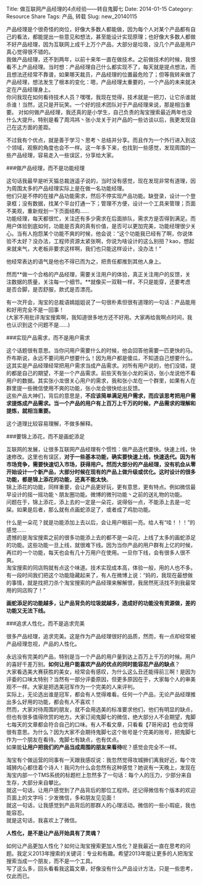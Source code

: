 Title: 做互联网产品经理的4点经验——转自鬼脚七
Date: 2014-01-15
Category: Resource Share
Tags: 产品, 转载
Slug: new_20140115

产品经理是个很奇怪的岗位，好像大多数人都能做，因为每个人对某个产品都有自己的看法，都能提出一些意见和想法，甚至能设计实现原理；也好像大多数人都做不好产品经理，因为互联网上成千上万个产品，大部分是垃圾，没几个产品是用户真心觉得很不错的。  
我做产品经理，还不到两年，以前十来年一直在做技术。之前做技术的时候，我恨看不上产品经理。当时想：产品经理自己什么都实现不了，每天就是提点想法，而且想法还经常不靠谱，如果哪天裁员，产品经理的位置最危险了；但等我转来做了产品经理，想法发生了根本的变化：嗯，产品经理太重要的，一个产品的未来就决定在产品经理身上。  
你问我现在如何看待技术人员？嘿嘿，我现在觉得，技术就是一把刀，让它杀谁就杀谁！当然，这只是开玩笑。一个好的技术团队对于产品经理来说，那是相当重要。
对如何做产品经理，我还真的是小学生，自己负责的淘宝搜索最近两年也没什么大提升。特别是看了周鸿祎丶张小龙关于对产品的一些访谈以后，我更发现自己在这方面的差距。  

不过我有个优点，就是善于学习丶思考丶总结并分享。而且作为一个外行进入到这个领域，观察的角度也会不一样。这一年多下来，也找到一些感觉，发现周围的一些产品经理，容易走入一些误区，分享给大家。  

###做产品经理，而不是功能经理

这句话我最早是听天猫总裁逍遥子说的，当时没有感觉，现在发现非常有道理，因为周围太多的产品经理实际上是在做一名功能经理。  
他们只是不停的在接产品功能需求，然后不停实现产品功能。缺登录，设计一个登录框；没有数据，找某个平台打通一下；管理不方便，设计一个工具来管理；页面不美观，重新规划一下页面结构……  
功能经理，每天都很忙，关注还有多少需求在后面排队，需求方是否得到满足。而用户体验到底如何，功能是否真的真有价值，是否可以更加完美，功能经理很少关心。当有人抱怨某个功能不爽的时候，他会说：“这个功能我已经有了啊，你说体验不太好？没办法，工程师资源太紧张啊，你说为啥设计的这么别扭？kao，想起来就来气，大老板非要求这样啊，我们也只能这样设计，没办法！”

他经常表达的语气是他也不得已而为之，把责任都推到其他人身上。

然而**做一个合格的产品经理，需要关注用户的体验，真正关注用户的反馈，关注数据的质量，关注每一个细节。**就像买一双鞋一样，不只是能穿，还要考虑是否合脚，是否舒服，款式是否漂亮。

有一次开会，淘宝的总裁语嫣姐姐说了一句很朴素但很有道理的一句话：产品能用和好用完全不是一回事！  
(大家不用批评淘宝搜索啊，我知道很多地方还不好用。大家再给我啊点时间，我也认识到这个问题不是......)

###实现产品需求，而不是用户需求

这个话题很有意思。当你问用户需要什么的时候，他会回答他需要一匹更快的马。乔布斯说，永远不要问用户想要什么！因为用户都是傻瓜，不知道自己想要什么。  
这其实是产品经理经常把用户需求当成产品需求。对所有用户说的，他们没错，提的都是自己的期望，不是一个产品需求。前些天有张小龙的采访，张小龙说他不看用户的数据。其实张小龙很关心用户的需求，我和张小龙在一个群里，如果有人在群里提一些微信使用不爽的功能，张小龙会很快给出反馈。  
这些产品大神们，背后的意思是，**不应该简单满足用户需求，而应该思考把用户需求提炼成产品需求。当一个产品的用户有上百万上千万的时候，产品需求的理解和提炼，就相当重要。**

这个道理比较容易理解，不做多解释。

###要锦上添花，而不是画蛇添足

互联网的发展，让很多互联网产品经理有个惯性：做产品迭代要快。快速上线，快速修改。这里也有误区，**对于一些基本功能，确实要快速上线，快速迭代。**因为有市场竞争，需要快速切入市场，获得用户。然而大部分的产品经理，没有机会从零开始设计一个新产品，大部分时候在现有的产品上做升级或优化。这时设计的很多功能，都是**锦上添花的功能，还真不能太快**。  
锦上添花的功能，同样重要，会让产品更好玩，更有意思，更有特点。例如微信最早设计的摇一摇功能丶朋友圈功能。微博的微刊功能丶之前的送礼物的功能。  
问题在于，锦上添花，添上去的一定是一朵花，说得俗一点，不能添上去是一坨屎。如果是后者，那么就有点画蛇添足了，或者成了鸡肋功能。  

什么是一朵花？就是功能添加上去以后，会让用户眼前一亮。给人有“哇！！！”的感觉……  
遗憾的是淘宝搜索之前的很多功能添上去的都不是一朵花，上线了太多的画蛇添足的功能。这些功能一旦上线，就很难下线。因为当你产品的用户群有上亿的时候，再烂的一个功能，每天也会有几十万用户在使用。一旦你下线，会有很多人很不爽。  
淘宝搜索的同店购就有点这个味道。技术实现成本高，体验一般，用的人也不多。有一段时间我们把这个功能隐藏起来了，有人在微博上说：“妈的，我现在最想做的事情，就是找把刀杀个淘宝搜索的产品经理来解解恨，我居然死活找不到我最常用的同店购了！”  

**画蛇添足的功能越多，让产品背负的垃圾就越多，造成好的功能没有资源做，差的功能又无法下线。**

###追求人性化，而不是追求完美

很多产品经理，追求完美。这是作为产品经理很好的品质，然而，有一点却经常被产品经理忽视，产品的人性化。

永远没有完美的产品，特别是当一个产品的用户量到达上百万上千万的时候。用户的喜好千差万别。**如何让用户能喜欢产品的优点的同时能容忍产品的缺点**？  
大家看选美大赛获胜的美女，经常会有感叹，为什么这么丑还能得前三啊！是因为评委的口味太特别？当然有一部分评委原因，但更多原因在于，大家每个人的审美观不一样。大家是把选美冠军作为一个完美的人来评判。  
实际上，无论选出谁是冠军，都会有人觉得难看。任何一个产品，无论产品经理推出多么好用的功能，都会有人不喜欢！  
然而，大家对待周围的朋友，就不会用选美的标准要求他们，他们有明显的缺点，但也有很多值得欣赏的地方。大家订阅鬼脚七的微信，绝大部分人不会期望，鬼脚七每天的文章都会符合自己的口味。有人不看文章，只看看【7哥闲谈】也会觉得很有意思。为什么？因为大家不会期待鬼脚七这个账号是个完美的账号，把鬼脚七作为一个朋友在看待。鬼脚七有缺点，也有优点。  
如果能**让用户把我们的产品当成周围的朋友来看待**呢？感觉会完全不一样。

淘宝有个做运营的同事有一天跟我感叹说：我忽然觉得攻城狮们离我好近，每个攻城狮内心都住着个诗人！我问为什么会忽然有这种感觉？她说有一天晚上，发现在淘宝内部一个TMS系统的标题栏上忽然多了一句话：每个人的压力，少部分来自生存，大部分来自攀比。  
就这一句话，让用户感觉到了产品背后的那位工程师。还记得微信有个版本的欢迎页面上的文字吗：少发微信，多和朋友见见面！  
就这一句话，让我感觉到产品背后的那群人的心理活动。微信的一些小瑕疵，我也能容忍。  
就是这句话，我喜欢上了微信。

**人性化，是不是让产品开始具有了灵魂？**

如何让产品更加人性化？如何让淘宝搜索更加人性化？是我最近一直在思考的问题。我定义2013年搜索的关键词：专业和有趣。希望2013年能让更多的人把淘宝搜索当成一个朋友，而不是一个工具。  
写了这么多，回头看看我这篇文章，好像没有什么产品设计方法，只是一些思考，仅此而已。